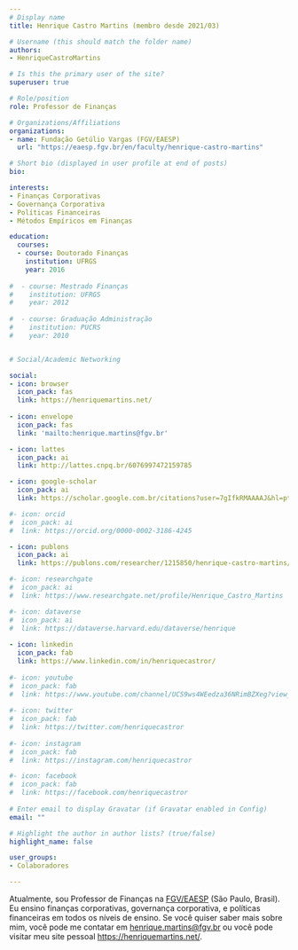 ```yaml
---
# Display name
title: Henrique Castro Martins (membro desde 2021/03)

# Username (this should match the folder name)
authors:
- HenriqueCastroMartins

# Is this the primary user of the site?
superuser: true

# Role/position
role: Professor de Finanças

# Organizations/Affiliations
organizations:
- name: Fundação Getúlio Vargas (FGV/EAESP)
  url: "https://eaesp.fgv.br/en/faculty/henrique-castro-martins"

# Short bio (displayed in user profile at end of posts)
bio:

interests:
- Finanças Corporativas
- Governança Corporativa
- Políticas Financeiras
- Métodos Empíricos em Finanças

education:
  courses:
  - course: Doutorado Finanças
    institution: UFRGS
    year: 2016
    
#  - course: Mestrado Finanças
#    institution: UFRGS
#    year: 2012
    
#  - course: Graduação Administração
#    institution: PUCRS
#    year: 2010


# Social/Academic Networking

social:
- icon: browser
  icon_pack: fas
  link: https://henriquemartins.net/
  
- icon: envelope
  icon_pack: fas
  link: 'mailto:henrique.martins@fgv.br'

- icon: lattes
  icon_pack: ai
  link: http://lattes.cnpq.br/6076997472159785

- icon: google-scholar
  icon_pack: ai
  link: https://scholar.google.com.br/citations?user=7gIfkRMAAAAJ&hl=pt-BR&oi=ao

#- icon: orcid
#  icon_pack: ai
#  link: https://orcid.org/0000-0002-3186-4245

- icon: publons
  icon_pack: ai
  link: https://publons.com/researcher/1215850/henrique-castro-martins/

#- icon: researchgate
#  icon_pack: ai
#  link: https://www.researchgate.net/profile/Henrique_Castro_Martins

#- icon: dataverse
#  icon_pack: ai
#  link: https://dataverse.harvard.edu/dataverse/henrique
  
- icon: linkedin
  icon_pack: fab
  link: https://www.linkedin.com/in/henriquecastror/
  
#- icon: youtube
#  icon_pack: fab
#  link: https://www.youtube.com/channel/UCS9ws4WEedza36NRimBZXeg?view_as=subscriber
  
#- icon: twitter
#  icon_pack: fab
#  link: https://twitter.com/henriquecastror
  
#- icon: instagram
#  icon_pack: fab
#  link: https://instagram.com/henriquecastror

#- icon: facebook
#  icon_pack: fab
#  link: https://facebook.com/henriquecastror
  
# Enter email to display Gravatar (if Gravatar enabled in Config)
email: ""

# Highlight the author in author lists? (true/false)
highlight_name: false

user_groups:
- Colaboradores

---
```


Atualmente, sou Professor de Finanças na [FGV/EAESP](https://eaesp.fgv.br) (São Paulo, Brasil). Eu ensino finanças corporativas, governança corporativa, e políticas financeiras em todos os níveis de ensino. Se você quiser saber mais sobre mim, você pode me contatar em henrique.martins@fgv.br ou você pode visitar meu site pessoal https://henriquemartins.net/.

